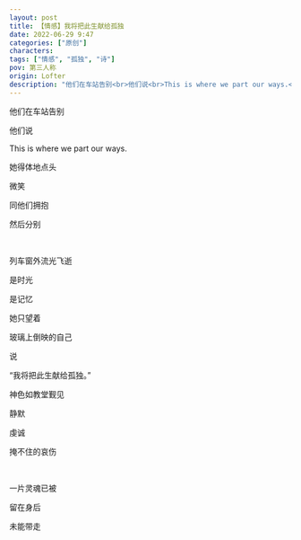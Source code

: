 ```yaml
---
layout: post
title: 【情感】我将把此生献给孤独
date: 2022-06-29 9:47
categories: ["原创"]
characters: 
tags: ["情感", "孤独", "诗"]
pov: 第三人称
origin: Lofter
description: "他们在车站告别<br>他们说<br>This is where we part our ways.<br>她得体地点头<br>微笑<br>同他们拥抱<br>然后分别<br><br>列车窗外流光飞逝<br>是时光<br>是记忆<br>她只望着<br>玻璃上倒映的自己<br>说<br>“我将把此生献给孤独。”<br>神色如教堂觐见<br>静默<br>虔诚<br>掩不住的哀伤<br><br>一片灵魂已被<br>留在身后<br>未能带走"
---
```


他们在车站告别

他们说

This is where we part our ways.

她得体地点头

微笑

同他们拥抱

然后分别

<br>

列车窗外流光飞逝

是时光

是记忆

她只望着

玻璃上倒映的自己

说

“我将把此生献给孤独。”

神色如教堂觐见

静默

虔诚

掩不住的哀伤

<br>

一片灵魂已被

留在身后

未能带走

<br><br>

<p style="color: #0000; text-indent: 2em">
一个女孩上前问：“我可以坐在你旁边吗？”
</p>

